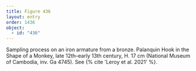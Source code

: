 ```yaml
---
title: Figure 436
layout: entry
order: 1436
object:
  - id: "436"
---
```


Sampling process on an iron armature from a bronze. Palanquin Hook in the Shape of a Monkey, late 12th–early 13th century, H. 17 cm (National Museum of Cambodia, inv. Ga 4745). See {% cite 'Leroy et al. 2021' %}.
